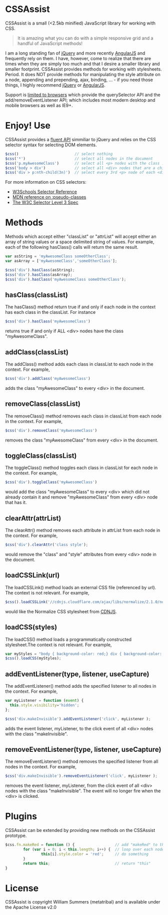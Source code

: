 CSSAssist
=========

CSSAssist is a small (<2.5kb minified) JavaScript library for working with CSS.

> It is amazing what you can do with a simple responsive grid and a handful of JavaScript methods!

I am a long standing fan of [jQuery](http://jquery.com/) and more recently [AngularJS](http://angularjs.org/) and frequently rely on them.  I have, however, come to realize that there are times when they are simply too much and that I desire a smaller library and smaller footprint.  CSSAssist provides methods for working with stylesheets. Period.  It does NOT provide methods for manipulating the style attribute on a node, appending and prepending, ajax, binding, ... - if you need those things, I highly recommend [jQuery](http://jquery.com/) or [AngularJS](http://angularjs.org/).

Support is [limited to browsers](http://caniuse.com/queryselector) which provide the querySelector API and the add/removeEventListener API; which includes most modern desktop and mobile browsers as well as IE9+.

Enjoy!
Use
===
CSSAssist provides a [fluent API](http://en.wikipedia.org/wiki/Fluent_interface) simmiliar to jQuery and relies on the CSS selector syntax for selecting DOM elements.

```javascript
$css()                         // select nothing
$css('*')                      // select all nodes in the document
$css('p.myAwesomeClass')       // select all <p> nodes with the class .myAwesomeClass
$css('body > div')             // select all <div> nodes that are a child of <body>
$css('div > p:nth-child(3n)')  // select every 3rd <p> node of each <div> node
```

For more information on CSS selectors:
* [W3Schools Selector Reference](http://www.w3schools.com/cssref/css_selectors.asp)
* [MDN reference on :pseudo-classes](https://developer.mozilla.org/en-US/docs/Web/CSS/Pseudo-classes)
* [The W3C Selector Level 3 Spec](http://www.w3.org/TR/css3-selectors/)

Methods
=========
Methods which accept either "classList" or "attrList" will accept either an array of string values or a space delimited string of values. For example, each of the following hasClass() calls will return the same result.

```javascript
var asString = 'myAwesomeClass someOtherClass';
var asArray = ['myAwesomeClass','someOtherClass'];

$css('div').hasClass(asString);
$css('div').hasClass(asArray);
$css('div').hasClass('myAwesomeClass someOtherClass');
```

hasClass(classList)
-------------------
The hasClass() method return true if and only if each node in the context has each class in the classList.  For instance

```javascript
$css('div').hasClass('myAwesomeClass')
```

returns true if and only if ALL &lt;div&gt; nodes have the class "myAwesomeClass".

addClass(classList)
--------------------
The addClass() method adds each class in classList to each node in the context. For example,

```javascript
$css('div').addClass('myAwesomeClass')
```

adds the class "myAwesomeClass" to every &lt;div&gt; in the document.

removeClass(classList)
-----------------------
The removeClass() method removes each class in classList from each node in the context. For example,

```javascript
$css('div').removeClass('myAwesomeClass')
```

removes the class "myAwesomeClass" from every &lt;div&gt; in the document.

toggleClass(classList)
----------------------
The toggleClass() method toggles each class in classList for each node in the context. For example,

```javascript
$css('div').toggleClass('myAwesomeClass')
```

would add the class "myAwesomeClass" to every &lt;div&gt; which did not already contain it and remove "myAwesomeClass" from every &lt;div&gt; node that has it.

clearAttr(attrList)
---------------------
The clearAttr() method removes each attribute in attrList from each node in the context.  For example,

```javascript
$css('div').clearAttr('class style');
```

would remove the "class" and "style" attributes from every &lt;div&gt; node in the document.

loadCSSLink(url)
-----------------
The loadCSSLink() method loads an external CSS file (referenced by url).  The context is not relevant.  For example,

```javascript
$css().loadCSSLink('//cdnjs.cloudflare.com/ajax/libs/normalize/2.1.0/normalize.css);
```

would like the Normalize CSS stylesheet from [CDNJS](http://cdnjs.com/).

loadCSS(styles)
----------------
The loadCSS() method loads a programmatically constructed stylesheet.The context is not relevant. For example,

```javascript
var myStyles = "body { background-color: red;} div { background-color: yellow;}";
$css().loadCSS(myStyles);
```

addEventListener(type, listener, useCapture)
--------------------------------------------
The addEventListener() method adds the specified listener to all nodes in the context.  For example,

```javascript
var myListener = function (event) {
  this.style.visibility='hidden';
};

$css('div.makeInvisible').addEventListener('click', myListener );
```
adds the event listener, myListener, to the click event of all &lt;div&gt; nodes with the class "makeInvisible".

removeEventListener(type, listener, useCapture)
------------------------------------------------
The removeEventListener() method removes the specified listener from all nodes in the context.  For example,

```javascript
$css('div.makeInvisible').removeEventListener('click', myListener );
```
removes the event listener, myListener, from the click event of all &lt;div&gt; nodes with the class "makeInvisible".  The event will no longer fire when the &lt;div&gt; is clicked.

Plugins
=======
CSSAssist can be extended by providing new methods on the CSSAssist prototype.

```javascript
$css.fn.makeRed = function () {                  // add "makeRed" to the CSSAssist prototype
        for (var i = 0; i < this.length; i++) {  // loop over each node in the context
                this[i].style.color = 'red';     // do something
        }
        return this;                             // return "this"
}
```

License
=======
CSSAssist is copyright William Summers (metatribal) and is available under the Apache License v2.0
